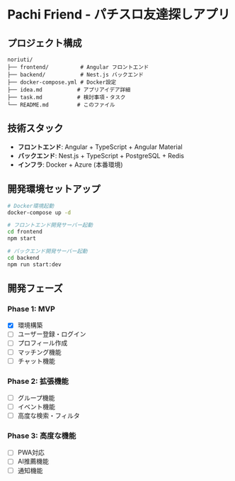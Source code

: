 # Pachi Friend - パチスロ友達探しアプリ

## プロジェクト構成

```
noriuti/
├── frontend/          # Angular フロントエンド
├── backend/           # Nest.js バックエンド
├── docker-compose.yml # Docker設定
├── idea.md           # アプリアイデア詳細
├── task.md           # 検討事項・タスク
└── README.md         # このファイル
```

## 技術スタック

- **フロントエンド**: Angular + TypeScript + Angular Material
- **バックエンド**: Nest.js + TypeScript + PostgreSQL + Redis
- **インフラ**: Docker + Azure (本番環境)

## 開発環境セットアップ

```bash
# Docker環境起動
docker-compose up -d

# フロントエンド開発サーバー起動
cd frontend
npm start

# バックエンド開発サーバー起動
cd backend
npm run start:dev
```

## 開発フェーズ

### Phase 1: MVP
- [x] 環境構築
- [ ] ユーザー登録・ログイン
- [ ] プロフィール作成
- [ ] マッチング機能
- [ ] チャット機能

### Phase 2: 拡張機能
- [ ] グループ機能
- [ ] イベント機能
- [ ] 高度な検索・フィルタ

### Phase 3: 高度な機能
- [ ] PWA対応
- [ ] AI推薦機能
- [ ] 通知機能